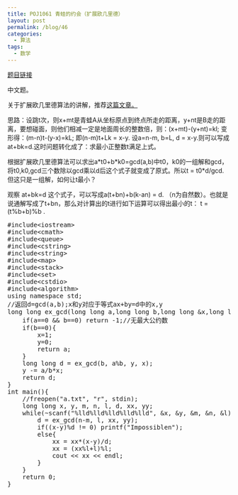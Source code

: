 ```yaml
---
title: POJ1061 青蛙的约会（扩展欧几里德）
layout: post
permalink: /blog/46
categories:
  - 算法
tags:
  - 数学
---
```

<a href="http://poj.org/problem?id=1061" target="_blank">题目链接</a>

中文题。

关于扩展欧几里德算法的讲解，推荐<a href="http://blog.csdn.net/zhjchengfeng5/article/details/7786595" target="_blank">这篇文章。</a>

思路：设跳t次，则x+mt是青蛙A从坐标原点到终点所走的距离，y+nt是B走的距离，要想碰面，则他们相减一定是地面周长的整数倍，则：(x+mt)-(y+nt)=kl; 变形得：(m-n)t-(y-x)=kL; 即(n-m)t+Lk = x-y. 设a=n-m, b=L, d = x-y.则可以写成at+bk=d.这时问题转化成了：求最小正整数t满足上式。

根据扩展欧几里德算法可以求出a\*t0+b\*k0=gcd(a,b)中t0，k0的一组解和gcd，将t0,k0,gcd三个数除以gcd乘以d后这个式子就变成了原式。所以t = t0*d/gcd. 但这只是一组解，如何让t最小？

观察 at+bk=d 这个式子，可以写成a(t+bn)+b(k-an) = d. （n为自然数）。也就是说通解写成了t+bn，那么对计算出的t进行如下运算可以得出最小的t： t = (t%b+b)%b .

<pre class="brush: cpp; title: ; notranslate" title="">#include&lt;iostream&gt;
#include&lt;cmath&gt;
#include&lt;queue&gt;
#include&lt;cstring&gt;
#include&lt;string&gt;
#include&lt;map&gt;
#include&lt;stack&gt;
#include&lt;set&gt;
#include&lt;cstdio&gt;
#include&lt;algorithm&gt;
using namespace std;
//返回d=gcd(a,b);x和y对应于等式ax+by=d中的x,y
long long ex_gcd(long long a,long long b,long long &x,long long &y){
    if(a==0 && b==0) return -1;//无最大公约数
    if(b==0){
        x=1;
        y=0;
        return a;
    }
    long long d = ex_gcd(b, a%b, y, x);
    y -= a/b*x;
    return d;
}
int main(){
    //freopen("a.txt", "r", stdin);
    long long x, y, m, n, l, d, xx, yy;
    while(~scanf("%lld%lld%lld%lld%lld", &x, &y, &m, &n, &l)){
        d = ex_gcd(n-m, l, xx, yy);
        if((x-y)%d != 0) printf("Impossiblen");
        else{
            xx = xx*(x-y)/d;
            xx = (xx%l+l)%l;
            cout &lt;&lt; xx &lt;&lt; endl;
        }
    }
    return 0;
}
</pre>